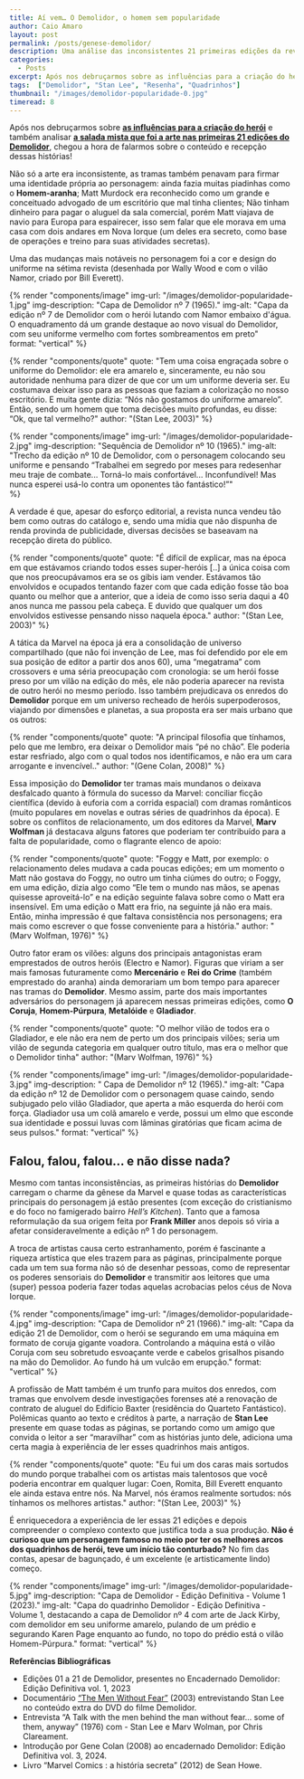 ```yaml
---
title: Aí vem… O Demolidor, o homem sem popularidade
author: Caio Amaro
layout: post
permalink: /posts/genese-demolidor/
description: Uma análise das inconsistentes 21 primeiras edições da revista Demolidor e, finalmente, uma opinião. 
categories:
  - Posts
excerpt: Após nos debruçarmos sobre as influências para a criação do herói e também analisar a salada mista que foi a arte nas primeiras 21 edições do Demolidor, chegou a hora de falarmos sobre o conteúdo e recepção dessas histórias!
tags:  ["Demolidor", "Stan Lee", "Resenha", "Quadrinhos"]
thumbnail: "/images/demolidor-popularidade-0.jpg"
timeread: 8
---
```


Após nos debruçarmos sobre **[as influências para a criação do herói](https://caiohamaro.com.br/posts/origem-do-demolidor)** e também analisar **[a salada mista que foi a arte nas primeiras 21 edições do Demolidor](https://caiohamaro.com.br/posts/danca-cadeiras-desenhistas-demolidor)**, chegou a hora de falarmos sobre o conteúdo e recepção dessas histórias!

Não só a arte era inconsistente, as tramas também penavam para firmar uma identidade própria ao personagem: ainda fazia muitas piadinhas como o **Homem-aranha**; Matt Murdock era reconhecido como um grande e conceituado advogado de um escritório que mal tinha clientes; Não tinham dinheiro para pagar o aluguel da sala comercial, porém Matt viajava de navio para Europa para espairecer, isso sem falar que ele morava em uma casa com dois andares em Nova Iorque (um deles era secreto, como base de operações e treino para suas atividades secretas).

Uma das mudanças mais notáveis no personagem foi a cor e design do uniforme na sétima revista (desenhada por Wally Wood e com o vilão Namor, criado por Bill Everett).

{% render "components/image" 
img-url: "/images/demolidor-popularidade-1.jpg"
img-description: "Capa de Demolidor nº 7 (1965)."
img-alt: "Capa da edição nº 7 de Demolidor com o herói lutando com Namor embaixo d'água. O enquadramento dá um grande destaque ao novo visual do Demolidor, com seu uniforme vermelho com fortes sombreamentos em preto"  
format: "vertical" 
%}

{% render "components/quote" 
quote: "Tem uma coisa engraçada sobre o uniforme do Demolidor: ele era amarelo e, sinceramente, eu não sou autoridade nenhuma para dizer de que cor um um uniforme deveria ser. Eu costumava deixar isso para as pessoas que faziam a colorização no nosso escritório. E muita gente dizia: “Nós não gostamos do uniforme amarelo”. Então, sendo um homem que toma decisões muito profundas, eu disse: “Ok, que tal vermelho?"
author: "(Stan Lee, 2003)" 
%}

{% render "components/image" 
img-url: "/images/demolidor-popularidade-2.jpg"
img-description: "Sequência de Demolidor nº 10 (1965)."
img-alt: "Trecho da edição nº 10 de Demolidor, com o personagem colocando seu uniforme e pensando “Trabalhei em segredo por meses para redesenhar meu traje de combate... Torná-lo mais confortável... Inconfundível! Mas nunca esperei usá-lo contra um oponentes tão fantástico!”"  
%}

A verdade é que, apesar do esforço editorial, a revista nunca vendeu tão bem como outras do catálogo e, sendo uma mídia que não dispunha de renda provinda de publicidade, diversas decisões se baseavam na recepção direta do público.

{% render "components/quote" 
quote: "É difícil de explicar, mas na época em que estávamos criando todos esses super-heróis [..] a única coisa com que nos preocupávamos era se os gibis iam vender. Estávamos tão envolvidos e ocupados tentando fazer com que cada edição fosse tão boa quanto ou melhor que a anterior, que a ideia de como isso seria daqui a 40 anos nunca me passou pela cabeça. E duvido que qualquer um dos envolvidos estivesse pensando nisso naquela época."
author: "(Stan Lee, 2003)" 
%}

A tática da Marvel na época já era a consolidação de universo compartilhado (que não foi invenção de Lee, mas foi defendido por ele em sua posição de editor a partir dos anos 60), uma “megatrama” com crossovers e uma séria preocupação com cronologia: se um herói fosse preso por um vilão na edição do mês, ele não poderia aparecer na revista de outro herói no mesmo período. Isso também prejudicava os enredos do **Demolidor** porque em um universo recheado de heróis superpoderosos, viajando por dimensões e planetas, a sua proposta era ser mais urbano que os outros:

{% render "components/quote" 
quote: "A principal filosofia que tínhamos, pelo que me lembro, era deixar o Demolidor mais “pé no chão”. Ele poderia estar resfriado, algo com o qual todos nos identificamos, e não era um cara arrogante e invencível.."
author: "(Gene Colan, 2008)" 
%}

Essa imposição do **Demolidor** ter tramas mais mundanos o deixava desfalcado quanto à fórmula do sucesso da Marvel: conciliar ficção científica (devido à euforia com a corrida espacial) com dramas românticos (muito populares em novelas e outras séries de quadrinhos da época). E sobre os conflitos de relacionamento, um dos editores da Marvel, **Marv Wolfman** já destacava alguns fatores que poderiam ter contribuído para a falta de popularidade, como o flagrante elenco de apoio:

{% render "components/quote" 
quote: "Foggy e Matt, por exemplo: o relacionamento deles mudava a cada poucas edições; em um momento o Matt não gostava do Foggy, no outro um tinha ciúmes do outro; o Foggy, em uma edição, dizia algo como “Ele tem o mundo nas mãos, se apenas quisesse aproveitá-lo” e na edição seguinte falava sobre como o Matt era insensível. Em uma edição o Matt era frio, na seguinte já não era mais. Então, minha impressão é que faltava consistência nos personagens; era mais como escrever o que fosse conveniente para a história."
author: "(Marv Wolfman, 1976)" 
%}

Outro fator eram os vilões: alguns dos principais antagonistas eram emprestados de outros heróis (Electro e Namor). Figuras que viriam a ser mais famosas futuramente como **Mercenário** e **Rei do Crime** (também emprestado do aranha) ainda demorariam um bom tempo para aparecer nas tramas do **Demolidor**. Mesmo assim, parte dos mais importantes adversários do personagem já aparecem nessas primeiras edições, como **O Coruja**, **Homem-Púrpura**, **Metalóide** e **Gladiador**.

{% render "components/quote" 
quote: "O melhor vilão de todos era o Gladiador, e ele não era nem de perto um dos principais vilões; seria um vilão de segunda categoria em qualquer outro título, mas era o melhor que o Demolidor tinha"
author: "(Marv Wolfman, 1976)" 
%}

{% render "components/image" 
img-url: "/images/demolidor-popularidade-3.jpg"
img-description: " Capa de Demolidor nº 12 (1965)."
img-alt: "Capa da edição nº 12 de Demolidor com o personagem quase caindo, sendo subjugado pelo vilão Gladiador, que aperta a mão esquerda do herói com força. Gladiador usa um colã amarelo e verde, possui um elmo que esconde sua identidade e possui luvas com lâminas giratórias que ficam acima de seus pulsos." 
format: "vertical" 
%}

## Falou, falou, falou… e não disse nada?

Mesmo com tantas inconsistências, as primeiras histórias do **Demolidor** carregam o charme da gênese da Marvel e quase todas as características principais do personagem já estão presentes (com exceção do cristianismo e do foco no famigerado bairro _Hell’s Kitchen_). Tanto que a famosa reformulação da sua origem feita por **Frank Miller** anos depois só viria a afetar consideravelmente a edição nº 1 do personagem.

A troca de artistas causa certo estranhamento, porém é fascinante a riqueza artística que eles trazem para as páginas, principalmente porque cada um tem sua forma não só de desenhar pessoas, como de representar os poderes sensoriais do **Demolidor** e transmitir aos leitores que uma (super) pessoa poderia fazer todas aquelas acrobacias pelos céus de Nova Iorque. 

{% render "components/image" 
img-url: "/images/demolidor-popularidade-4.jpg"
img-description: "Capa de Demolidor nº 21 (1966)."
img-alt: "Capa da edição 21 de Demolidor, com o herói se segurando em uma máquina em formato de coruja gigante voadora. Controlando a máquina está o vilão Coruja com seu sobretudo esvoaçante verde e cabelos grisalhos pisando na mão do Demolidor. Ao fundo há um vulcão em erupção." 
format: "vertical" 
%}

A profissão de Matt também é um trunfo para muitos dos enredos, com tramas que envolvem desde investigações forenses até a renovação de contrato de aluguel do Edifício Baxter (residência do Quarteto Fantástico). Polêmicas quanto ao texto e créditos à parte, a narração de **Stan Lee** presente em quase todas as páginas, se portando como um amigo que convida o leitor a ser “maravilhar” com as histórias junto dele, adiciona uma certa magia à experiência de ler esses quadrinhos mais antigos.

{% render "components/quote" 
quote: "Eu fui um dos caras mais sortudos do mundo porque trabalhei com os artistas mais talentosos que você poderia encontrar em qualquer lugar: Coen, Romita, Bill Everett enquanto ele ainda estava entre nós. Na Marvel, nós éramos realmente sortudos: nós tínhamos os melhores artistas."
author: "(Stan Lee, 2003)" 
%}

É enriquecedora a experiência de ler essas 21 edições e depois compreender o complexo contexto que justifica toda a sua produção. **Não é curioso que um personagem famoso no meio por ter os melhores arcos dos quadrinhos de herói, teve um início tão conturbado?** No fim das contas, apesar de bagunçado, é um excelente (e artisticamente lindo) começo.

{% render "components/image" 
img-url: "/images/demolidor-popularidade-5.jpg"
img-description: "Capa de Demolidor - Edição Definitiva - Volume 1 (2023)."
img-alt: "Capa do quadrinho Demolidor - Edição Definitiva - Volume 1, destacando a capa de Demolidor nº 4 com arte de Jack Kirby, com demolidor em seu uniforme amarelo, pulando de um prédio e segurando Karen Page enquanto ao fundo, no topo do prédio está o vilão Homem-Púrpura." 
format: "vertical" 
%}

**Referências Bibliográficas**

- Edições 01 a 21 de Demolidor, presentes no Encadernado Demolidor: Edição Definitiva vol. 1, 2023
- Documentário [“The Men Without Fear”](https://www.youtube.com/watch?v=3C77agos7vg) (2003) entrevistando Stan Lee no conteúdo extra do DVD do filme Demolidor.
- Entrevista “A Talk with the men behind the man without fear… some of them, anyway”  (1976) com - Stan Lee e Marv Wolman, por Chris Clareament.
- Introdução por Gene Colan (2008) ao encadernado Demolidor: Edição Definitiva vol. 3, 2024.
- Livro “Marvel Comics : a história secreta” (2012) de Sean Howe.


